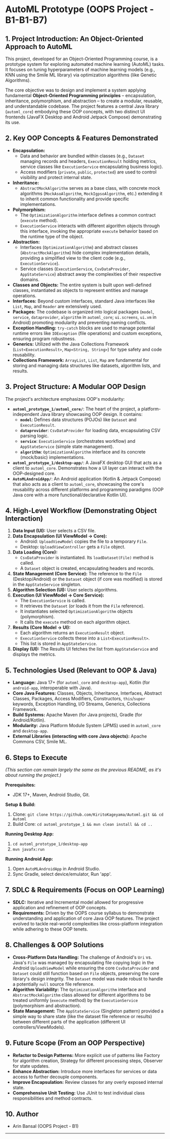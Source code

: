 # AutoML Prototype (OOPS Project - B1-B1-B7)

## 1. Project Introduction: An Object-Oriented Approach to AutoML

This project, developed for an Object-Oriented Programming course, is a prototype system for exploring automated machine learning (AutoML) tasks. It focuses on tuning hyperparameters of machine learning models (e.g., KNN using the Smile ML library) via optimization algorithms (like Genetic Algorithms).

The core objective was to design and implement a system applying fundamental **Object-Oriented Programming principles** – encapsulation, inheritance, polymorphism, and abstraction – to create a modular, reusable, and understandable codebase. The project features a central Java library (`automl_core`) embodying these OOP concepts, with two distinct UI frontends (JavaFX Desktop and Android Jetpack Compose) demonstrating its use.

## 2. Key OOP Concepts & Features Demonstrated

*   **Encapsulation:**
    *   Data and behavior are bundled within classes (e.g., `Dataset` managing records and headers, `ExecutionResult` holding metrics, service classes like `ExecutionService` encapsulating business logic).
    *   Access modifiers (`private`, `public`, `protected`) are used to control visibility and protect internal state.
*   **Inheritance:**
    *   `AbstractMockAlgorithm` serves as a base class, with concrete mock algorithms (`MockAsoAlgorithm`, `MockIgpsoAlgorithm`, etc.) extending it to inherit common functionality and provide specific implementations.
*   **Polymorphism:**
    *   The `OptimizationAlgorithm` interface defines a common contract (`execute` method).
    *   `ExecutionService` interacts with different algorithm objects through this interface, invoking the appropriate `execute` behavior based on the runtime type of the object.
*   **Abstraction:**
    *   Interfaces (`OptimizationAlgorithm`) and abstract classes (`AbstractMockAlgorithm`) hide complex implementation details, providing a simplified view to the client code (e.g., `ExecutionService`).
    *   Service classes (`ExecutionService`, `CsvDataProvider`, `AppStateService`) abstract away the complexities of their respective domains.
*   **Classes and Objects:** The entire system is built upon well-defined classes, instantiated as objects to represent entities and manage operations.
*   **Interfaces:** Beyond custom interfaces, standard Java interfaces like `List`, `Map`, and `Reader` are extensively used.
*   **Packages:** The codebase is organized into logical packages (`model`, `service`, `dataprovider`, `algorithm` in `automl_core`; `ui.screens`, `ui.vm` in Android) promoting modularity and preventing naming conflicts.
*   **Exception Handling:** `try-catch` blocks are used to manage potential runtime errors like `IOException` (file operations) and custom exceptions, ensuring program robustness.
*   **Generics:** Utilized with the Java Collections Framework (`List<ExecutionResult>`, `Map<String, String>`) for type safety and code reusability.
*   **Collections Framework:** `ArrayList`, `List`, `Map` are fundamental for storing and managing data structures like datasets, algorithm lists, and results.

## 3. Project Structure: A Modular OOP Design

The project's architecture emphasizes OOP's modularity:

*   **`automl_prototype_1/automl_core/`**: The heart of the project, a platform-independent Java library showcasing OOP design. It contains:
    *   **`model`**: Defines data structures (POJOs) like `Dataset` and `ExecutionResult`.
    *   **`dataprovider`**: `CsvDataProvider` for loading data, encapsulating CSV parsing logic.
    *   **`service`**: `ExecutionService` (orchestrates workflow) and `AppStateService` (simple state management).
    *   **`algorithm`**: `OptimizationAlgorithm` interface and its concrete (mock/basic) implementations.
*   **`automl_prototype_1/desktop-app/`**: A JavaFX desktop GUI that acts as a client to `automl_core`. Demonstrates how a UI layer can interact with the OOP-designed core.
*   **`AutoMLAndroidApp/`**: An Android application (Kotlin & Jetpack Compose) that also acts as a client to `automl_core`, showcasing the core's reusability across different platforms and programming paradigms (OOP Java core with a more functional/declarative Kotlin UI).

## 4. High-Level Workflow (Demonstrating Object Interaction)

1.  **Data Input (UI):** User selects a CSV file.
2.  **Data Encapsulation (UI ViewModel -> Core):**
    *   Android: `UploadViewModel` copies the file to a temporary `File`.
    *   Desktop: `UploadViewController` gets a `File` object.
3.  **Data Loading (Core):**
    *   `CsvDataProvider` is instantiated. Its `loadDataset(File)` method is called.
    *   A `Dataset` object is created, encapsulating headers and records.
4.  **State Management (Core Service):** The reference to the `File` (Desktop/Android) or the `Dataset` object (if core was modified) is stored in the `AppStateService` singleton.
5.  **Algorithm Selection (UI):** User selects algorithms.
6.  **Execution (UI ViewModel -> Core Service):**
    *   The `ExecutionService` is called.
    *   It retrieves the `Dataset` (or loads it from the `File` reference).
    *   It instantiates selected `OptimizationAlgorithm` objects (polymorphism).
    *   It calls the `execute` method on each algorithm object.
7.  **Results (Core Model -> UI):**
    *   Each algorithm returns an `ExecutionResult` object.
    *   `ExecutionService` collects these into a `List<ExecutionResult>`.
    *   This list is stored in `AppStateService`.
8.  **Display (UI):** The Results UI fetches the list from `AppStateService` and displays the metrics.

## 5. Technologies Used (Relevant to OOP & Java)

*   **Language:** Java 17+ (for `automl_core` and `desktop-app`), Kotlin (for `android-app`, interoperable with Java).
*   **Core Java Features:** Classes, Objects, Inheritance, Interfaces, Abstract Classes, Packages, Access Modifiers, Constructors, `this`/`super` keywords, Exception Handling, I/O Streams, Generics, Collections Framework.
*   **Build Systems:** Apache Maven (for Java projects), Gradle (for Android/Kotlin).
*   **Modularity:** Java Platform Module System (JPMS) used in `automl_core` and `desktop-app`.
*   **External Libraries (interacting with core Java objects):** Apache Commons CSV, Smile ML.

## 6. Steps to Execute

*(This section can remain largely the same as the previous README, as it's about running the project.)*

**Prerequisites:**

*   JDK 17+, Maven, Android Studio, Git.

**Setup & Build:**

1.  Clone: `git clone https://github.com/KiritoKageyama/Automl.git && cd Automl`
2.  Build Core: `cd automl_prototype_1 && mvn clean install && cd ..`

**Running Desktop App:**

1.  `cd automl_prototype_1/desktop-app`
2.  `mvn javafx:run`

**Running Android App:**

1.  Open `AutoMLAndroidApp` in Android Studio.
2.  Sync Gradle, select device/emulator, Run 'app'.

## 7. SDLC & Requirements (Focus on OOP Learning)

*   **SDLC:** Iterative and Incremental model allowed for progressive application and refinement of OOP concepts.
*   **Requirements:** Driven by the OOPS course syllabus to demonstrate understanding and application of core Java OOP features. The project evolved to tackle real-world complexities like cross-platform integration while adhering to these OOP tenets.

## 8. Challenges & OOP Solutions

*   **Cross-Platform Data Handling:** The challenge of Android's `Uri` vs. Java's `File` was managed by encapsulating file copying logic in the Android `UploadViewModel` while ensuring the core `CsvDataProvider` and `Dataset` could still function based on `File` objects, preserving the core library's design integrity. The `Dataset` model was made robust to handle a potentially `null` source file reference.
*   **Algorithm Variability:** The `OptimizationAlgorithm` interface and `AbstractMockAlgorithm` class allowed for different algorithms to be treated uniformly (`execute` method) by the `ExecutionService` (polymorphism and abstraction).
*   **State Management:** The `AppStateService` (Singleton pattern) provided a simple way to share state (like the dataset file reference or results) between different parts of the application (different UI controllers/ViewModels).

## 9. Future Scope (From an OOP Perspective)

*   **Refactor to Design Patterns:** More explicit use of patterns like Factory for algorithm creation, Strategy for different processing steps, Observer for state updates.
*   **Enhance Abstraction:** Introduce more interfaces for services or data access to further decouple components.
*   **Improve Encapsulation:** Review classes for any overly exposed internal state.
*   **Comprehensive Unit Testing:** Use JUnit to test individual class responsibilities and method contracts.

## 10. Author

*   Arin Bansal (OOPS Project - B1)

---
